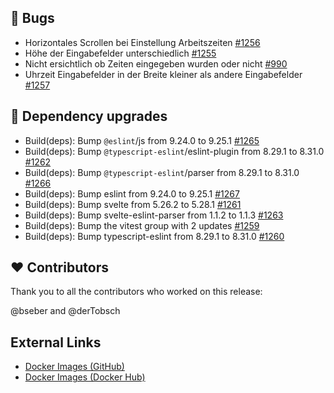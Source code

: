 ## 🐞 Bugs

- Horizontales Scrollen bei Einstellung Arbeitszeiten [#1256](https://github.com/urlaubsverwaltung/zeiterfassung/issues/1256)
- Höhe der Eingabefelder unterschiedlich [#1255](https://github.com/urlaubsverwaltung/zeiterfassung/issues/1255)
- Nicht ersichtlich ob Zeiten eingegeben wurden oder nicht [#990](https://github.com/urlaubsverwaltung/zeiterfassung/issues/990)
- Uhrzeit Eingabefelder in der Breite kleiner als andere Eingabefelder [#1257](https://github.com/urlaubsverwaltung/zeiterfassung/issues/1257)

## 🔨 Dependency upgrades

- Build(deps): Bump `@eslint`/js from 9.24.0 to 9.25.1 [#1265](https://github.com/urlaubsverwaltung/zeiterfassung/pull/1265)
- Build(deps): Bump `@typescript-eslint`/eslint-plugin from 8.29.1 to 8.31.0 [#1262](https://github.com/urlaubsverwaltung/zeiterfassung/pull/1262)
- Build(deps): Bump `@typescript-eslint`/parser from 8.29.1 to 8.31.0 [#1266](https://github.com/urlaubsverwaltung/zeiterfassung/pull/1266)
- Build(deps): Bump eslint from 9.24.0 to 9.25.1 [#1267](https://github.com/urlaubsverwaltung/zeiterfassung/pull/1267)
- Build(deps): Bump svelte from 5.26.2 to 5.28.1 [#1261](https://github.com/urlaubsverwaltung/zeiterfassung/pull/1261)
- Build(deps): Bump svelte-eslint-parser from 1.1.2 to 1.1.3 [#1263](https://github.com/urlaubsverwaltung/zeiterfassung/pull/1263)
- Build(deps): Bump the vitest group with 2 updates [#1259](https://github.com/urlaubsverwaltung/zeiterfassung/pull/1259)
- Build(deps): Bump typescript-eslint from 8.29.1 to 8.31.0 [#1260](https://github.com/urlaubsverwaltung/zeiterfassung/pull/1260)

## ❤️ Contributors

Thank you to all the contributors who worked on this release:

@bseber and @derTobsch
## External Links

- [Docker Images (GitHub)](https://github.com/urlaubsverwaltung/zeiterfassung/pkgs/container/zeiterfassung%2Fzeiterfassung)
- [Docker Images (Docker Hub)](https://hub.docker.com/r/urlaubsverwaltung/zeiterfassung)
